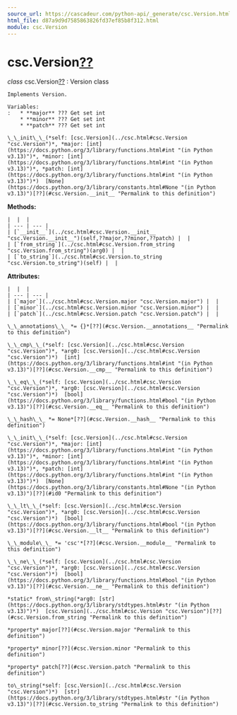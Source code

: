 ```yaml
---
source_url: https://cascadeur.com/python-api/_generate/csc.Version.html
html_file: d87a9d9d7585863826fd37ef85b8f312.html
module: csc.Version
---
```


# csc.Version[??](#csc-version "Permalink to this heading")

*class* csc.Version[??](#csc.Version "Permalink to this definition")
:   Version class

    Implements Version.

    Variables:
    :   * **major** ??? Get set int
        * **minor** ??? Get set int
        * **patch** ??? Get set int

    \_\_init\_\_(*self: [csc.Version](../csc.html#csc.Version "csc.Version")*, *major: [int](https://docs.python.org/3/library/functions.html#int "(in Python v3.13)")*, *minor: [int](https://docs.python.org/3/library/functions.html#int "(in Python v3.13)")*, *patch: [int](https://docs.python.org/3/library/functions.html#int "(in Python v3.13)")*)  [None](https://docs.python.org/3/library/constants.html#None "(in Python v3.13)")[??](#csc.Version.__init__ "Permalink to this definition")

    
**Methods:**

    |  |  |
    | --- | --- |
    | [`__init__`](../csc.html#csc.Version.__init__ "csc.Version.__init__")(self,??major,??minor,??patch) |  |
    | [`from_string`](../csc.html#csc.Version.from_string "csc.Version.from_string")(arg0) |  |
    | [`to_string`](../csc.html#csc.Version.to_string "csc.Version.to_string")(self) |  |

    
**Attributes:**

    |  |  |
    | --- | --- |
    | [`major`](../csc.html#csc.Version.major "csc.Version.major") |  |
    | [`minor`](../csc.html#csc.Version.minor "csc.Version.minor") |  |
    | [`patch`](../csc.html#csc.Version.patch "csc.Version.patch") |  |

    \_\_annotations\_\_ *= {}*[??](#csc.Version.__annotations__ "Permalink to this definition")

    \_\_cmp\_\_(*self: [csc.Version](../csc.html#csc.Version "csc.Version")*, *arg0: [csc.Version](../csc.html#csc.Version "csc.Version")*)  [int](https://docs.python.org/3/library/functions.html#int "(in Python v3.13)")[??](#csc.Version.__cmp__ "Permalink to this definition")

    \_\_eq\_\_(*self: [csc.Version](../csc.html#csc.Version "csc.Version")*, *arg0: [csc.Version](../csc.html#csc.Version "csc.Version")*)  [bool](https://docs.python.org/3/library/functions.html#bool "(in Python v3.13)")[??](#csc.Version.__eq__ "Permalink to this definition")

    \_\_hash\_\_ *= None*[??](#csc.Version.__hash__ "Permalink to this definition")

    \_\_init\_\_(*self: [csc.Version](../csc.html#csc.Version "csc.Version")*, *major: [int](https://docs.python.org/3/library/functions.html#int "(in Python v3.13)")*, *minor: [int](https://docs.python.org/3/library/functions.html#int "(in Python v3.13)")*, *patch: [int](https://docs.python.org/3/library/functions.html#int "(in Python v3.13)")*)  [None](https://docs.python.org/3/library/constants.html#None "(in Python v3.13)")[??](#id0 "Permalink to this definition")

    \_\_lt\_\_(*self: [csc.Version](../csc.html#csc.Version "csc.Version")*, *arg0: [csc.Version](../csc.html#csc.Version "csc.Version")*)  [bool](https://docs.python.org/3/library/functions.html#bool "(in Python v3.13)")[??](#csc.Version.__lt__ "Permalink to this definition")

    \_\_module\_\_ *= 'csc'*[??](#csc.Version.__module__ "Permalink to this definition")

    \_\_ne\_\_(*self: [csc.Version](../csc.html#csc.Version "csc.Version")*, *arg0: [csc.Version](../csc.html#csc.Version "csc.Version")*)  [bool](https://docs.python.org/3/library/functions.html#bool "(in Python v3.13)")[??](#csc.Version.__ne__ "Permalink to this definition")

    *static* from\_string(*arg0: [str](https://docs.python.org/3/library/stdtypes.html#str "(in Python v3.13)")*)  [csc.Version](../csc.html#csc.Version "csc.Version")[??](#csc.Version.from_string "Permalink to this definition")

    *property* major[??](#csc.Version.major "Permalink to this definition")

    *property* minor[??](#csc.Version.minor "Permalink to this definition")

    *property* patch[??](#csc.Version.patch "Permalink to this definition")

    to\_string(*self: [csc.Version](../csc.html#csc.Version "csc.Version")*)  [str](https://docs.python.org/3/library/stdtypes.html#str "(in Python v3.13)")[??](#csc.Version.to_string "Permalink to this definition")